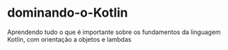 # dominando-o-Kotlin
Aprendendo tudo o que é importante sobre os fundamentos da linguagem Kotlin, com orientação a objetos e lambdas
